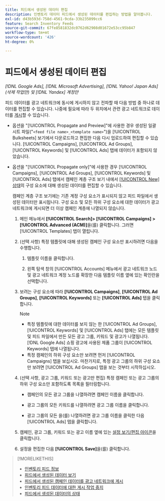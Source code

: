 ```yaml
---
title: 피드에서 생성된 데이터 편집
description: 인벤토리 데이터 피드에서 생성된 데이터를 편집하는 방법을 알아봅니다.
exl-id: d43b593d-758d-4561-9cda-33b235099cc6
feature: Search Inventory Feeds
source-git-commit: 67fe8581832dc0762d62908d01672e53cc95b847
workflow-type: tm+mt
source-wordcount: '426'
ht-degree: 0%

---
```


# 피드에서 생성된 데이터 편집

*[!DNL Google Ads], [!DNL Microsoft Advertising], [!DNL Yahoo! Japan Ads] (삭제 작업만) 및 [!DNL Yandex] 계정만*

피드 데이터를 광고 네트워크에 동시에 게시하지 않고 전파할 때 다음 방법 중 하나로 데이터를 편집할 수 있습니다. 나중에 필요에 따라 두 위치에서 관련 광고 네트워크로 데이터를 [게시](propagated-data-post.md)할 수 있습니다.

* 옵션을 &quot;[!UICONTROL Propagate and Preview]&quot;에 사용한 경우 생성된 일괄 시트 파일(&quot;`<feed file name>_<template name>`&quot;)을 [!UICONTROL Bulksheets] 보기에서 다운로드하고 편집한 다음 다시 업로드하여 편집할 수 있습니다. [!UICONTROL Campaigns], [!UICONTROL Ad Groups], [!UICONTROL Keywords] 및 [!UICONTROL Ads] 탭에 데이터가 포함되지 않았습니다.

* 옵션을 &quot;[!UICONTROL Propagate only]&quot;에 사용한 경우 [!UICONTROL Campaigns], [!UICONTROL Ad Groups], [!UICONTROL Keywords] 및 [!UICONTROL Ads] 탭에서 캠페인 계층 구조 보기 내에서 [[!UICONTROL New] 상태](propagated-data-status.md)의 구성 요소에 대해 생성된 데이터를 편집할 수 있습니다.

  캠페인 계층 구조 보기에는 기존 계정 구성 요소가 표시되지 않고 피드 파일에서 생성된 데이터만 표시됩니다. 구성 요소 및 모든 하위 구성 요소에 대한 데이터가 광고 네트워크에 게시되면 더 이상 캠페인 계층에 나열되지 않습니다.

   1. 메인 메뉴에서 **[!UICONTROL Search]> [!UICONTROL Campaigns] >[!UICONTROL Advanced (ACM)]**&#x200B;을(를) 클릭합니다. 그러면 [!UICONTROL Templates] 탭이 열립니다.

   1. (선택 사항) 특정 템플릿에 대해 생성된 캠페인 구성 요소만 표시하려면 다음을 수행합니다.

      1. 템플릿 이름을 클릭합니다.

      1. 왼쪽 탐색 창의 [!UICONTROL Accounts] 메뉴에서 광고 네트워크 노드 및 광고 네트워크 계정 노드를 확장한 다음 템플릿 이름 옆에 있는 확인란을 선택합니다.

   1. 보려는 구성 요소에 따라 **[!UICONTROL Campaigns]**, **[!UICONTROL Ad Groups]**, **[!UICONTROL Keywords]** 또는 **[!UICONTROL Ads]** 탭을 클릭합니다.

      >[!NOTE]
      >
      >* 특정 템플릿에 대한 데이터를 보지 않는 한 [!UICONTROL Ad Groups], [!UICONTROL Keywords] 및 [!UICONTROL Ads] 탭에는 모든 템플릿 및 피드 파일에서 만든 모든 광고 그룹, 키워드 및 광고가 나열됩니다. [!DNL Google Ads] 쇼핑 광고에 사용된 제품 그룹이 [!UICONTROL Keywords] 탭에 나열됩니다.
      >* 특정 캠페인의 하위 구성 요소만 보려면 먼저 [!UICONTROL Campaigns] 탭을 보십시오. 마찬가지로, 특정 광고 그룹의 하위 구성 요소만 보려면 [!UICONTROL Ad Groups] 탭을 보는 것부터 시작하십시오.

   1. (선택 사항, 광고 그룹, 키워드 또는 광고만 편집) 특정 캠페인 또는 광고 그룹의 하위 구성 요소만 포함하도록 목록을 필터링합니다.

      * 캠페인의 모든 광고 그룹을 나열하려면 캠페인 이름을 클릭합니다.

      * 광고 그룹의 모든 키워드를 나열하려면 광고 그룹 이름을 클릭합니다.

      * 광고 그룹의 모든 을(를) 나열하려면 광고 그룹 이름을 클릭한 다음 [!UICONTROL Ads] 탭을 클릭합니다.

   1. 캠페인, 광고 그룹, 키워드 또는 광고 이름 옆에 있는 [설정 보기/편집 아이콘](/help/search-social-commerce/assets/settings.png "설정 보기/편집 아이콘")을 클릭합니다.

   1. 설정을 편집한 다음 **[!UICONTROL Save]**&#x200B;을(를) 클릭합니다.

>[!MORELIKETHIS]
>
>* [인벤토리 피드 정보](inventory-feeds-about.md)
>* [피드에서 생성된 데이터 보기](propagated-data-view.md)
>* [피드에서 생성된 캠페인 데이터를 광고 네트워크에 게시](propagated-data-post.md)
>* [인벤토리 피드 데이터에 대한 게시 작업 중지](stop-job.md)
>* [피드에서 생성된 데이터의 상태](propagated-data-status.md)
